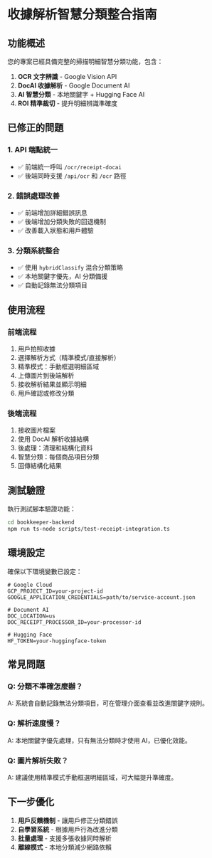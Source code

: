 # 收據解析智慧分類整合指南

## 功能概述

您的專案已經具備完整的掃描明細智慧分類功能，包含：

1. **OCR 文字辨識** - Google Vision API
2. **DocAI 收據解析** - Google Document AI
3. **AI 智慧分類** - 本地關鍵字 + Hugging Face AI
4. **ROI 精準裁切** - 提升明細辨識準確度

## 已修正的問題

### 1. API 端點統一
- ✅ 前端統一呼叫 `/ocr/receipt-docai`
- ✅ 後端同時支援 `/api/ocr` 和 `/ocr` 路徑

### 2. 錯誤處理改善
- ✅ 前端增加詳細錯誤訊息
- ✅ 後端增加分類失敗的回退機制
- ✅ 改善載入狀態和用戶體驗

### 3. 分類系統整合
- ✅ 使用 `hybridClassify` 混合分類策略
- ✅ 本地關鍵字優先，AI 分類備援
- ✅ 自動記錄無法分類項目

## 使用流程

### 前端流程
1. 用戶拍照收據
2. 選擇解析方式（精準模式/直接解析）
3. 精準模式：手動框選明細區域
4. 上傳圖片到後端解析
5. 接收解析結果並顯示明細
6. 用戶確認或修改分類

### 後端流程
1. 接收圖片檔案
2. 使用 DocAI 解析收據結構
3. 後處理：清理和結構化資料
4. 智慧分類：每個商品項目分類
5. 回傳結構化結果

## 測試驗證

執行測試腳本驗證功能：

```bash
cd bookkeeper-backend
npm run ts-node scripts/test-receipt-integration.ts
```

## 環境設定

確保以下環境變數已設定：

```env
# Google Cloud
GCP_PROJECT_ID=your-project-id
GOOGLE_APPLICATION_CREDENTIALS=path/to/service-account.json

# Document AI
DOC_LOCATION=us
DOC_RECEIPT_PROCESSOR_ID=your-processor-id

# Hugging Face
HF_TOKEN=your-huggingface-token
```

## 常見問題

### Q: 分類不準確怎麼辦？
A: 系統會自動記錄無法分類項目，可在管理介面查看並改進關鍵字規則。

### Q: 解析速度慢？
A: 本地關鍵字優先處理，只有無法分類時才使用 AI，已優化效能。

### Q: 圖片解析失敗？
A: 建議使用精準模式手動框選明細區域，可大幅提升準確度。

## 下一步優化

1. **用戶反饋機制** - 讓用戶修正分類錯誤
2. **自學習系統** - 根據用戶行為改進分類
3. **批量處理** - 支援多張收據同時解析
4. **離線模式** - 本地分類減少網路依賴
